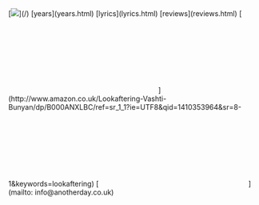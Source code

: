 <span class="album">
[<img src='/static/images/covers/look.png'/>](/)
</span>

<span class="menu">
[years](years.html)
[lyrics](lyrics.html)
[reviews](reviews.html)
[<svg class="feather"><use xlink:href="/static/feather-sprite.svg#shopping-cart"/></svg>](http://www.amazon.co.uk/Lookaftering-Vashti-Bunyan/dp/B000ANXLBC/ref=sr_1_1?ie=UTF8&qid=1410353964&sr=8-1&keywords=lookaftering)
[<svg class="feather"><use xlink:href="/static/feather-sprite.svg#at-sign"/></svg>](mailto: info@anotherday.co.uk)
</span>
